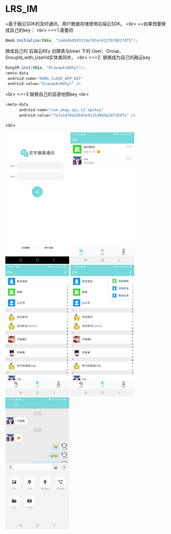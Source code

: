# LRS_IM
  =基于融云SDK的及时通讯、用户数据存储使用后端云SDK。
  \<br> 
  ==如果想要换成自己的key：
  \<br> 
  ===1.需要将  
  ```java
  Bmob.initialize(this, "1ad4db4503319e703ac4127b78827df5");
  ```
  换成自己的 后端云KEy  创建表与bean 下的 User、Group、GroupId_with_UserId实体类同步。
  \<br> 
 ===2. 替换成为自己的融云key
  ```java
 RongIM.init(this, "8luwapkv84hyl"); 
 <meta-data
   android:name="RONG_CLOUD_APP_KEY"
   android:value="8luwapkv84hyl" />
  ```
  \<br> 
  ===3.替换自己的高德地图key 
  \<br> 
  ```java
  <meta-data
        android:name="com.amap.api.v2.apikey"
        android:value="7e7a14f0a15685e911530d3ba9f204fa" />
 ```
\<br> 
<div>
<img src="https://github.com/lurongshuang/LRS_IM/blob/master/image/1.jpg" width="200"/>
<img src="https://github.com/lurongshuang/LRS_IM/blob/master/image/2.jpg" width="200"/>
<img src="https://github.com/lurongshuang/LRS_IM/blob/master/image/3.jpg" width="200"/>
<img src="https://github.com/lurongshuang/LRS_IM/blob/master/image/4.jpg" width="200"/>
<img src="https://github.com/lurongshuang/LRS_IM/blob/master/image/5.jpg" width="200"/>
</div>
